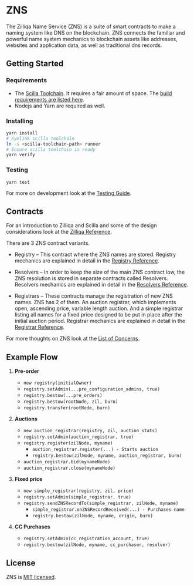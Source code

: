 # ZNS

The Zilliqa Name Service (ZNS) is a suite of smart contracts to make a naming
system like DNS on the blockchain. ZNS connects the familiar and powerful name
system mechanics to blockchain assets like addresses, websites and application
data, as well as traditional dns records.


## Getting Started

### Requirements

- The [Scilla Toolchain](https://github.com/Zilliqa/scilla). It requires a fair
  amount of space. The
  [build requirements are listed here](https://github.com/Zilliqa/scilla/blob/master/INSTALL.md).
- Nodejs and Yarn are required as well.

### Installing

```sh
yarn install
# Symlink scilla toolchain
ln -s <scilla-toolchain-path> runner
# Ensure scilla toolchain is ready
yarn verify
```

### Testing

```
yarn test
```

For more on development look at the [Testing Guide](./TESTING.md).

## Contracts

For an introduction to Zilliqa and Scilla and some of the design considerations
look at the [Zilliqa Reference](./ZILLIQA.md).

There are 3 ZNS contract variants.

- Registry – This contract where the ZNS names are stored. Registry mechanics
  are explained in detail in the [Registry Reference](./REGISTRY.md).

- Resolvers – In order to keep the size of the main ZNS contract low, the ZNS resolution is stored in separate contracts called
  Resolvers. Resolvers mechanics are explained in detail in the
  [Resolvers Reference](./RESOLVERS.md).

- Registrars – These contracts manage the registration of new ZNS names. ZNS has 2
  of them. An auction registrar, which implements open, ascending price,
  variable length auction. And a simple registrar listing all names for a fixed
  price designed to be put in place after the initial auction period. Registrar
  mechanics are explained in detail in the
  [Registrar Reference](./REGISTRAR.md).

For more thoughts on ZNS look at the [List of Concerns](./CONCERNS.md).

## Example Flow

1. **Pre-order**

   - `new registry(initialOwner)`
   - `registry.setAdmin(...pre_configuration_admins, true)`
   - `registry.bestow(...pre_orders)`
   - `registry.bestow(rootNode, zil, burn)`
   - `registry.transfer(rootNode, burn)`

2. **Auctions**

   - `new auction_registrar(registry, zil, auction_stats)`
   - `registry.setAdmin(auction_registrar, true)`
   - `registry.register(zilNode, myname)`
     - `auction_registrar.register(...) - Starts auction`
     - `registry.bestow(zilNode, myname, auction_registrar, burn)`
   - `auction_registrar.bid(mynameNode)`
   - `auction_registrar.close(mynameNode)`

3. **Fixed price**

   - `new simple_registrar(registry, zil, price)`
   - `registry.setAdmin(simple_registrar, true)`
   - `registry.sendZNSRecordTo(simple_registrar, zilNode, myname)`
     - `simple_registrar.onZNSRecordReceived(...) - Purchases name`
     - `registry.bestow(zilNode, myname, origin, burn)`

4. **CC Purchases**

   - `registry.setAdmin(cc_registration_account, true)`
   - `registry.bestow(zilNode, myname, cc_purchaser, resolver)`

## License

ZNS is [MIT licensed](./LICENSE).
